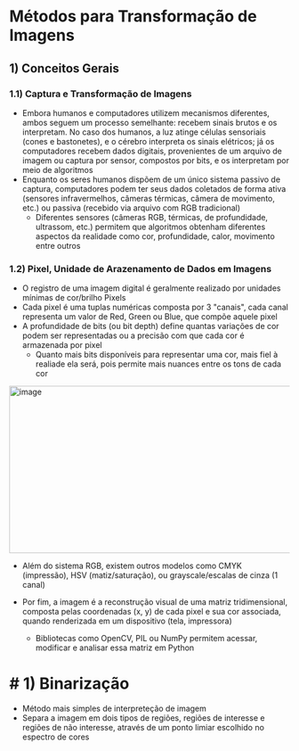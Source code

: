 # Métodos para Transformação de Imagens

## 1) Conceitos Gerais
### 1.1) Captura e Transformação de Imagens
- Embora humanos e computadores utilizem mecanismos diferentes, ambos seguem um processo semelhante: recebem sinais brutos e os interpretam. No caso dos humanos, a luz atinge células sensoriais (cones e bastonetes), e o cérebro interpreta os sinais elétricos; já os computadores recebem dados digitais, provenientes de um arquivo de imagem ou captura por sensor, compostos por bits, e os interpretam por meio de algoritmos
- Enquanto os seres humanos dispõem de um único sistema passivo de captura, computadores podem ter seus dados coletados de forma ativa (sensores infravermelhos, câmeras térmicas, câmera de movimento, etc.) ou passiva (recebido via arquivo com RGB tradicional)
  - Diferentes sensores (câmeras RGB, térmicas, de profundidade, ultrassom, etc.) permitem que algoritmos obtenham diferentes aspectos da realidade como cor, profundidade, calor, movimento entre outros
 

### 1.2) Pixel, Unidade de Arazenamento de Dados em Imagens
- O registro de uma imagem digital é geralmente realizado por unidades mínimas de cor/brilho Pixels
- Cada pixel é uma tuplas numéricas composta por 3 "canais", cada canal representa um valor de Red, Green ou Blue, que compõe aquele pixel
- A profundidade de bits (ou bit depth) define quantas variações de cor podem ser representadas ou a precisão com que cada cor é armazenada por pixel
  - Quanto mais bits disponíveis para representar uma cor, mais fiel à realiade ela será, pois permite mais nuances entre os tons de cada cor
<img width="929" height="300" alt="image" src="https://github.com/user-attachments/assets/0a59aa18-50b1-447a-b636-23fdabcb6a30" />


- Além do sistema RGB, existem outros modelos como CMYK (impressão), HSV (matiz/saturação), ou grayscale/escalas de cinza (1 canal)

- Por fim, a imagem é a reconstrução visual de uma matriz tridimensional, composta pelas coordenadas (x, y) de cada pixel e sua cor associada, quando renderizada em um dispositivo (tela, impressora)
  - Bibliotecas como OpenCV, PIL ou NumPy permitem acessar, modificar e analisar essa matriz em Python

# # 1) Binarização
- Método mais simples de interpreteção de imagem
- Separa a imagem em dois tipos de regiões, regiões de interesse e regiões de não interesse, através de um ponto limiar escolhido no espectro de cores
